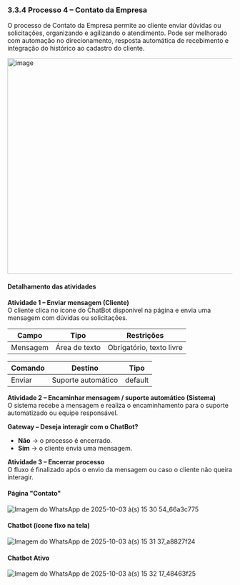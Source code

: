 ### 3.3.4 Processo 4 – Contato da Empresa

O processo de Contato da Empresa permite ao cliente enviar dúvidas ou solicitações, organizando e agilizando o atendimento. Pode ser melhorado com automação no direcionamento, resposta automática de recebimento e integração do histórico ao cadastro do cliente.

<img width="672" height="483" alt="image" src="https://github.com/user-attachments/assets/c9da3c11-78a2-4dfb-a50d-53c10ef6bd6a" />

#### Detalhamento das atividades

**Atividade 1 – Enviar mensagem (Cliente)**  
O cliente clica no ícone do ChatBot disponível na página e envia uma mensagem com dúvidas ou solicitações.

| **Campo**   | **Tipo**        | **Restrições**                 |
|--------------|-----------------|--------------------------------|
| Mensagem     | Área de texto   | Obrigatório, texto livre        |

| **Comando**  | **Destino**              | **Tipo**   |
|---------------|--------------------------|------------|
| Enviar        | Suporte automático       | default    |

**Atividade 2 – Encaminhar mensagem / suporte automático (Sistema)**  
O sistema recebe a mensagem e realiza o encaminhamento para o suporte automatizado ou equipe responsável.

**Gateway – Deseja interagir com o ChatBot?**  
- **Não** → o processo é encerrado.  
- **Sim** → o cliente envia uma mensagem.  

**Atividade 3 – Encerrar processo**  
O fluxo é finalizado após o envio da mensagem ou caso o cliente não queira interagir. 

#### Página "Contato"  
![Imagem do WhatsApp de 2025-10-03 à(s) 15 30 54_66a3c775](https://github.com/user-attachments/assets/7ecdde47-f302-4758-8379-5375cfc55697)

#### Chatbot (ícone fixo na tela)  
![Imagem do WhatsApp de 2025-10-03 à(s) 15 31 37_a8827f24](https://github.com/user-attachments/assets/176beec0-ec9d-4451-93af-7a1436def808)

#### Chatbot Ativo  
![Imagem do WhatsApp de 2025-10-03 à(s) 15 32 17_48463f25](https://github.com/user-attachments/assets/199bec0e-4529-4616-a23c-ffdf5d76edc1)
